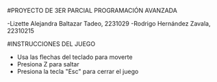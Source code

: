 #PROYECTO DE 3ER PARCIAL PROGRAMACIÓN AVANZADA

  -Lizette Alejandra Baltazar Tadeo, 2231029
  -Rodrigo Hernández Zavala, 22310215

#INSTRUCCIONES DEL JUEGO
  - Usa las flechas del teclado para moverte
  - Presiona Z para saltar
  - Presiona la tecla "Esc" para cerrar el juego
    
